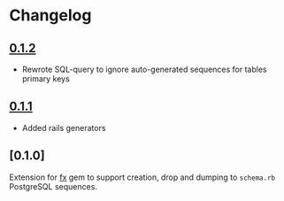 # Changelog

## [0.1.2]

[0.1.2]: https://github.com/aevula/fx-sequence/compare/v0.1.1...v0.1.2

- Rewrote SQL-query to ignore auto-generated sequences for tables primary keys

## [0.1.1]

[0.1.1]: https://github.com/aevula/fx-sequence/compare/v0.1.0...v0.1.1

- Added rails generators

## [0.1.0]

Extension for [fx](https://github.com/aevula/fx-sequence) gem to support creation, drop and dumping to `schema.rb` PostgreSQL sequences.
